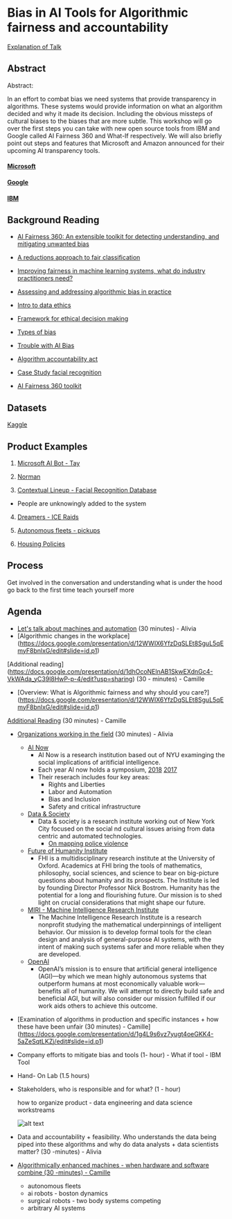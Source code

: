 # Bias in AI Tools for Algorithmic fairness and accountability
[Explanation of Talk](https://www.youtube.com/watch?v=LFADNppMYZQ)

## Abstract
Abstract:

In an effort to combat bias we need systems that provide transparency in algorithms. These systems would provide information on what an algorithm decided and why it made its decision. Including the obvious missteps of cultural biases to the biases that are more subtle. This workshop will go over the first steps you can take with new open source tools from IBM and Google called AI Fairness 360 and What-If respectively. We will also briefly point out steps and features that Microsoft and Amazon announced for their upcoming AI transparency tools.  

#### [Microsoft](https://www.microsoft.com/en-us/research/blog/machine-learning-for-fair-decisions/)

#### [Google](https://ai.googleblog.com/2018/09/the-what-if-tool-code-free-probing-of.html)

#### [IBM](https://www.ibm.com/blogs/research/2018/09/ai-fairness-360/)

## Background Reading

- [AI Fairness 360: An extensible toolkit for detecting understanding, and mitigating unwanted bias](https://arxiv.org/pdf/1810.01943.pdf)

- [A reductions approach to fair classification](https://arxiv.org/pdf/1803.02453.pdf)

- [Improving fairness in machine learning systems, what do industry practitioners need?](https://arxiv.org/pdf/1812.05239.pdf)

- [Assessing and addressing algorithmic bias in practice](http://interactions.acm.org/archive/view/november-december-2018/assessing-and-addressing-algorithmic-bias-in-practice)

- [Intro to data ethics](https://www.scu.edu/media/ethics-center/technology-ethics/IntroToDataEthics.pdf)

- [Framework for ethical decision making](https://www.scu.edu/ethics/ethics-resources/ethical-decision-making/a-framework-for-ethical-decision-making/)

- [Types of bias](https://developers.google.com/machine-learning/crash-course/fairness/types-of-bias)

- [Trouble with AI Bias](https://www.technologyreview.com/s/612876/this-is-how-ai-bias-really-happensand-why-its-so-hard-to-fix/)

- [Algorithm accountability act](https://www.booker.senate.gov/?p=press_release&id=903)

- [Case Study facial recognition]([https://www.scu.edu/ethics-in-technology-practice/case-studies/facial-recognition-technology/)

- [AI Fairness 360 toolkit](https://aif360.mybluemix.net/)


## Datasets

[Kaggle](https://www.kaggle.com/datasets?sortBy=hottest&group=public&page=1&pageSize=20&size=all&filetype=all&license=all&maintainerOrgId=4)

## Product Examples

1. [Microsoft AI Bot - Tay]()

2. [Norman]()

3. [Contextual Lineup - Facial Recognition Database]()

  - People are unknowingly added to the system

4. [Dreamers - ICE Raids](https://www.politico.com/story/2017/09/05/dreamers-fear-deportation-immigrants-242351)

5. [Autonomous fleets - pickups](https://uberpeople.net/threads/uber-dispatch-algorithm%E2%80%94we%E2%80%99ve-been-doing-it-wrong.323822/) 

6. [Housing Policies](https://www.youtube.com/watch?v=TjKYZ5PuMAQ)

## Process

Get involved in the conversation and understanding what is under the hood
go back to the first time
teach yourself more



## Agenda

- [Let's talk about machines and automation](https://docs.google.com/presentation/d/1TEFb3xhg765oZb977kqL88mW27asBvm070WGKtI-7ic/edit?usp=sharing) (30 minutes) - Alivia
- [Algorithmic changes in the workplace] (https://docs.google.com/presentation/d/12WWIX6YfzDqSLEt8SguL5qEmyF8bnlxG/edit#slide=id.p1)

[Additional reading] (https://docs.google.com/presentation/d/1dhOcoNElnAB1SkwEXdnGc4-VkWAda_yC39l8HwP-p-4/edit?usp=sharing) (30 - minutes) - Camille
- [Overview: What is Algorithmic fairness and why should you care?] (https://docs.google.com/presentation/d/12WWIX6YfzDqSLEt8SguL5qEmyF8bnlxG/edit#slide=id.p1)

 [Additional Reading](https://docs.google.com/presentation/d/17Yxf31XvD8O9Prc9BhVE3H32Cgt-RMYF68Kvv4Bcbao/edit?usp=sharing) (30 minutes) - Camille
- [Organizations working in the field]() (30 minutes) - Alivia
    - [AI Now](https://ainowinstitute.org/) 
      - AI Now is a research institution based out of NYU examinging the social implications of aritificial intelligence.
      - Each year AI now holds a symposium, [2018](https://www.youtube.com/watch?v=NmdAtfcmTNg) [2017](https://www.youtube.com/watch?v=npL_UsK_npE)
      - Their reserach includes four key areas:
        - Rights and Liberties
        - Labor and Automation
        - Bias and Inclusion
        - Safety and critical infrastructure
    - [Data & Society](https://datasociety.net/about/)
      - Data & society is a research institute working out of New York City focused on the social nd cultural issues arising from data centric and automated technologies.
        - [On mapping police violence](https://www.youtube.com/watch?v=ZR64jz_eT1Q)
    - [Future of Humanity Institute](https://www.fhi.ox.ac.uk/)
      - FHI is a multidisciplinary research institute at the University of Oxford. Academics at FHI bring the tools of mathematics, philosophy, social sciences, and science to bear on big-picture questions about humanity and its prospects. The Institute is led by founding Director Professor Nick Bostrom. Humanity has the potential for a long and flourishing future. Our mission is to shed light on crucial considerations that might shape our future.
    - [MIRI - Machine Intelligence Research Institute](https://intelligence.org/about/)
      - The Machine Intelligence Research Institute is a research nonprofit studying the mathematical underpinnings of intelligent behavior. Our mission is to develop formal tools for the clean design and analysis of general-purpose AI systems, with the intent of making such systems safer and more reliable when they are developed.
    - [OpenAI](https://openai.com/charter/)
      - OpenAI’s mission is to ensure that artificial general intelligence (AGI)—by which we mean highly autonomous systems that outperform humans at most economically valuable work—benefits all of humanity. We will attempt to directly build safe and beneficial AGI, but will also consider our mission fulfilled if our work aids others to achieve this outcome.
  
- [Examination of algorithms in production and specific instances + how these have been unfair (30 minutes) - Camille] (https://docs.google.com/presentation/d/1g4L9s6vz7yugt4oeGKK4-5aZeSqtLKZj/edit#slide=id.p1)
- Company efforts to mitigate bias and tools (1- hour) - What if tool - IBM Tool
- Hand- On Lab (1.5 hours)
- Stakeholders, who is responsible and for what? (1 - hour)

  how to organize product - data engineering and data science workstreams
  
  ![alt text](https://proxy.duckduckgo.com/iu/?u=http%3A%2F%2Fwww.discoverdesign.org%2Fsites%2Fdefault%2Ffiles%2Finline-images%2FCAC-Design-Process-Chart_900x867px-01.jpg&f=1)
  
  
- Data and accountability + feasibility. Who understands the data being piped into these algorithms and why do data analysts +    data scientists matter? (30 -minutes) - Alivia
- [Algorithmically enhanced machines - when hardware and software combine (30 -minutes) - Camille](https://drive.google.com/file/d/17DmuIMZXEwYJ9V-8VW9eI3j3YSDMm4k9/view?usp=sharing)

  - autonomous fleets
  - ai robots - boston dynamics
  - surgical robots - two body systems competing 
  - arbitrary AI systems
